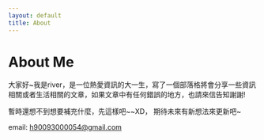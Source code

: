 ```yaml
---
layout: default
title: About
---
```

# About Me

大家好~我是river，是一位熱愛資訊的大一生，寫了一個部落格將會分享一些資訊相關或者生活相關的文章，如果文章中有任何錯誤的地方，也請來信告知謝謝!

暫時還想不到想要補充什麼，先這樣吧~~XD，
期待未來有新想法來更新吧~

email: h90093000054@gmail.com